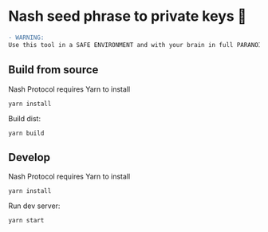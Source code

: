# Nash seed phrase to private keys 🙊
```diff
- WARNING:
Use this tool in a SAFE ENVIRONMENT and with your brain in full PARANOIA MODE !
```
## Build from source 
Nash Protocol requires Yarn to install

    yarn install

Build dist:

    yarn build

## Develop
Nash Protocol requires Yarn to install

    yarn install

Run dev server:

    yarn start

